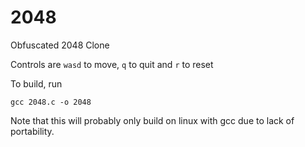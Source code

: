 # 2048

Obfuscated 2048 Clone

Controls are `wasd` to move, `q` to quit and `r` to reset

To build, run
```
gcc 2048.c -o 2048
```
Note that this will probably only build on linux with gcc due to lack of portability.
